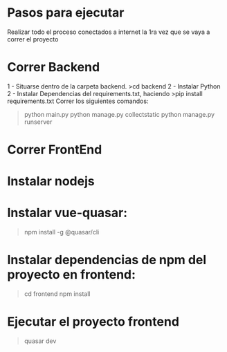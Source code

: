 # Pasos para ejecutar

Realizar todo el proceso conectados a internet la 1ra vez que se vaya a correr el proyecto

# Correr Backend
1 - Situarse dentro de la carpeta backend. >cd backend
2 - Instalar Python
2 - Instalar Dependencias del requirements.txt, haciendo >pip install requirements.txt
Correr los siguientes comandos:
>python main.py
>python manage.py collectstatic
>python manage.py runserver

# Correr FrontEnd
# Instalar nodejs
# Instalar vue-quasar:
>npm install -g @quasar/cli

# Instalar dependencias de npm del proyecto en frontend:
>cd frontend
>npm install

# Ejecutar el proyecto frontend
>quasar dev

